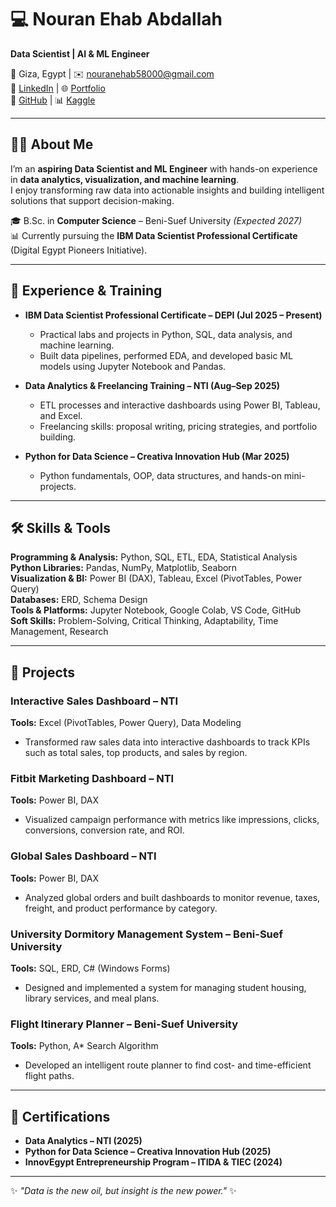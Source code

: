# 💻 Nouran Ehab Abdallah  
**Data Scientist | AI & ML Engineer**

📍 Giza, Egypt | ✉️ [nouranehab58000@gmail.com](mailto:nouranehab58000@gmail.com)  
🔗 [LinkedIn](https://www.linkedin.com/in/nouranehababdallah111/) | 🌐 [Portfolio](https://gamma.app/docs/Nouran-Ehab-Abdallah-i5a3oca55debtxk?mode=doc)  
📁 [GitHub](https://github.com/nouranehababdallah111) | 📊 [Kaggle](https://www.kaggle.com/nouranehabab)

---

## 👩‍💻 About Me  
I’m an **aspiring Data Scientist and ML Engineer** with hands-on experience in **data analytics, visualization, and machine learning**.  
I enjoy transforming raw data into actionable insights and building intelligent solutions that support decision-making.

🎓 B.Sc. in **Computer Science** – Beni-Suef University *(Expected 2027)*  
📊 Currently pursuing the **IBM Data Scientist Professional Certificate** (Digital Egypt Pioneers Initiative).

---

## 💼 Experience & Training  

- **IBM Data Scientist Professional Certificate – DEPI (Jul 2025 – Present)**  
  - Practical labs and projects in Python, SQL, data analysis, and machine learning.  
  - Built data pipelines, performed EDA, and developed basic ML models using Jupyter Notebook and Pandas.

- **Data Analytics & Freelancing Training – NTI (Aug–Sep 2025)**  
  - ETL processes and interactive dashboards using Power BI, Tableau, and Excel.  
  - Freelancing skills: proposal writing, pricing strategies, and portfolio building.

- **Python for Data Science – Creativa Innovation Hub (Mar 2025)**  
  - Python fundamentals, OOP, data structures, and hands-on mini-projects.

---

## 🛠️ Skills & Tools  

**Programming & Analysis:** Python, SQL, ETL, EDA, Statistical Analysis  
**Python Libraries:** Pandas, NumPy, Matplotlib, Seaborn  
**Visualization & BI:** Power BI (DAX), Tableau, Excel (PivotTables, Power Query)  
**Databases:** ERD, Schema Design  
**Tools & Platforms:** Jupyter Notebook, Google Colab, VS Code, GitHub  
**Soft Skills:** Problem-Solving, Critical Thinking, Adaptability, Time Management, Research

---

## 🚀 Projects  

### Interactive Sales Dashboard – NTI  
**Tools:** Excel (PivotTables, Power Query), Data Modeling  
- Transformed raw sales data into interactive dashboards to track KPIs such as total sales, top products, and sales by region.

### Fitbit Marketing Dashboard – NTI  
**Tools:** Power BI, DAX  
- Visualized campaign performance with metrics like impressions, clicks, conversions, conversion rate, and ROI.

### Global Sales Dashboard – NTI  
**Tools:** Power BI, DAX  
- Analyzed global orders and built dashboards to monitor revenue, taxes, freight, and product performance by category.

### University Dormitory Management System – Beni-Suef University  
**Tools:** SQL, ERD, C# (Windows Forms)  
- Designed and implemented a system for managing student housing, library services, and meal plans.

### Flight Itinerary Planner – Beni-Suef University  
**Tools:** Python, A* Search Algorithm  
- Developed an intelligent route planner to find cost- and time-efficient flight paths.

---

## 📜 Certifications  

- **Data Analytics – NTI (2025)**  
- **Python for Data Science – Creativa Innovation Hub (2025)**  
- **InnovEgypt Entrepreneurship Program – ITIDA & TIEC (2024)**

---

✨ *"Data is the new oil, but insight is the new power."* ✨
